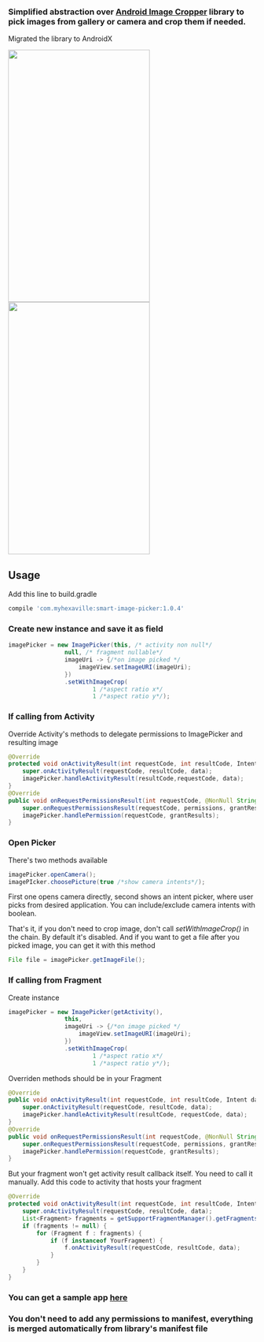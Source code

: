 ### Simplified abstraction over [Android Image Cropper](https://github.com/ArthurHub/Android-Image-Cropper) library to pick images from gallery or camera and crop them if needed.

Migrated the library to AndroidX

<p float="center">
<img src="https://user-images.githubusercontent.com/13784275/38213306-6ddec3f6-36c9-11e8-8c13-ab67e969235b.png" width="288" height="512" />
<img src="https://user-images.githubusercontent.com/13784275/38212706-64ce7a7e-36c7-11e8-8e13-afb9b4ebff33.png" width="288" height="512" />
</>


## Usage
Add this line to build.gradle
```groovy
compile 'com.myhexaville:smart-image-picker:1.0.4'
```


### Create new instance and save it as field
```java
imagePicker = new ImagePicker(this, /* activity non null*/
                null, /* fragment nullable*/
                imageUri -> {/*on image picked */
                    imageView.setImageURI(imageUri);
                })
                .setWithImageCrop(
                        1 /*aspect ratio x*/
                        1 /*aspect ratio y*/);
```

### If calling from Activity
Override Activity's methods to delegate permissions to ImagePicker and resulting image
```java
@Override
protected void onActivityResult(int requestCode, int resultCode, Intent data) {
    super.onActivityResult(requestCode, resultCode, data);
    imagePicker.handleActivityResult(resultCode,requestCode, data);
}
@Override
public void onRequestPermissionsResult(int requestCode, @NonNull String[] permissions, @NonNull int[] grantResults) {
    super.onRequestPermissionsResult(requestCode, permissions, grantResults);
    imagePicker.handlePermission(requestCode, grantResults);
}
```
### Open Picker
There's two methods available
```java
imagePicker.openCamera();
imagePIcker.choosePicture(true /*show camera intents*/);
```
First one opens camera directly, second shows an intent picker, where user picks from desired application. You can include/exclude camera intents with boolean.

That's it, if you don't need to crop image, don't call *setWithImageCrop()*  in the chain. By default it's disabled. And if you want to get a file after you picked image, you can get it with this method
```java
File file = imagePicker.getImageFile();
```
### If calling from Fragment 
Create instance 
```java
imagePicker = new ImagePicker(getActivity(),
                this,
                imageUri -> {/*on image picked */
                    imageView.setImageURI(imageUri);
                })
                .setWithImageCrop(
                        1 /*aspect ratio x*/
                        1 /*aspect ratio y*/);
```

Overriden methods should be in your Fragment

```java
@Override
public void onActivityResult(int requestCode, int resultCode, Intent data) {
    super.onActivityResult(requestCode, resultCode, data);
    imagePicker.handleActivityResult(resultCode, requestCode, data);
}
@Override
public void onRequestPermissionsResult(int requestCode, @NonNull String[] permissions, @NonNull int[] grantResults) {
    super.onRequestPermissionsResult(requestCode, permissions, grantResults);
    imagePicker.handlePermission(requestCode, grantResults);
}
```
But your fragment won't get activity result callback itself. You need to call it manually. Add this code to activity that hosts your fragment

```java
@Override
protected void onActivityResult(int requestCode, int resultCode, Intent data) {
    super.onActivityResult(requestCode, resultCode, data);
    List<Fragment> fragments = getSupportFragmentManager().getFragments();
    if (fragments != null) {
        for (Fragment f : fragments) {
            if (f instanceof YourFragment) {
                f.onActivityResult(requestCode, resultCode, data);
            }
        }
    }
}
```

### You can get a sample app [here](https://github.com/IhorKlimov/SmartImagePicker/tree/master/app)
### You don't need to add any permissions to manifest, everything is merged automatically from library's manifest file
